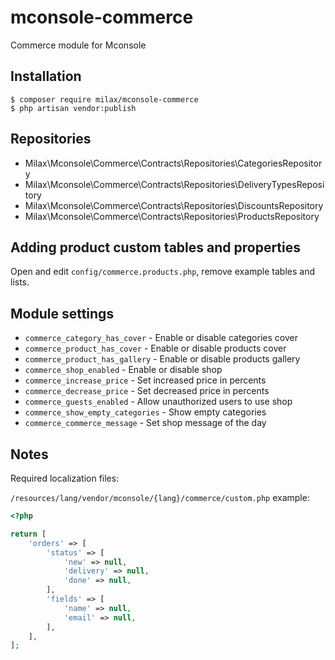 # mconsole-commerce

Commerce module for Mconsole

## Installation

```
$ composer require milax/mconsole-commerce
$ php artisan vendor:publish
```

## Repositories

- Milax\Mconsole\Commerce\Contracts\Repositories\CategoriesRepository
- Milax\Mconsole\Commerce\Contracts\Repositories\DeliveryTypesRepository
- Milax\Mconsole\Commerce\Contracts\Repositories\DiscountsRepository
- Milax\Mconsole\Commerce\Contracts\Repositories\ProductsRepository

## Adding product custom tables and properties

Open and edit `config/commerce.products.php`, remove example tables and lists.

## Module settings

* `commerce_category_has_cover` - Enable or disable categories cover
* `commerce_product_has_cover` - Enable or disable products cover
* `commerce_product_has_gallery` - Enable or disable products gallery
* `commerce_shop_enabled` - Enable or disable shop
* `commerce_increase_price` - Set increased price in percents
* `commerce_decrease_price` - Set decreased price in percents
* `commerce_guests_enabled` - Allow unauthorized users to use shop
* `commerce_show_empty_categories` - Show empty categories
* `commerce_commerce_message` - Set shop message of the day

## Notes

Required localization files:

`/resources/lang/vendor/mconsole/{lang}/commerce/custom.php` example:

```php
<?php

return [
    'orders' => [
        'status' => [
            'new' => null,
            'delivery' => null,
            'done' => null,
        ],
        'fields' => [
            'name' => null,
            'email' => null,
        ],
    ],
];
```